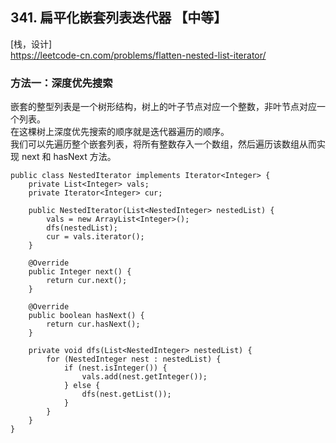 ## 341. 扁平化嵌套列表迭代器 【中等】     
[栈，设计]     
https://leetcode-cn.com/problems/flatten-nested-list-iterator/     

### 方法一：深度优先搜索    
嵌套的整型列表是一个树形结构，树上的叶子节点对应一个整数，非叶节点对应一个列表。   
在这棵树上深度优先搜索的顺序就是迭代器遍历的顺序。       
我们可以先遍历整个嵌套列表，将所有整数存入一个数组，然后遍历该数组从而实现 next 和 hasNext 方法。      
```
public class NestedIterator implements Iterator<Integer> {
    private List<Integer> vals;
    private Iterator<Integer> cur;

    public NestedIterator(List<NestedInteger> nestedList) {
        vals = new ArrayList<Integer>();
        dfs(nestedList);
        cur = vals.iterator();
    }

    @Override
    public Integer next() {
        return cur.next();
    }

    @Override
    public boolean hasNext() {
        return cur.hasNext();
    }

    private void dfs(List<NestedInteger> nestedList) {
        for (NestedInteger nest : nestedList) {
            if (nest.isInteger()) {
                vals.add(nest.getInteger());
            } else {
                dfs(nest.getList());
            }
        }
    }
}
```


